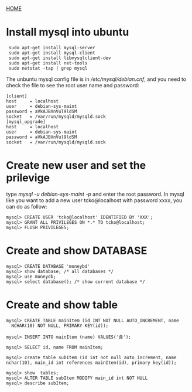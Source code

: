 [HOME](../README.md)

# Install mysql into ubuntu
```
 sudo apt-get install mysql-server
 sudo apt-get install mysql-client
 sudo apt-get install libmysqlclient-dev
 sudo apt-get install net-tools
 sudo netstat -tap | grep mysql
```
The unbuntu mysql config file is in */etc/mysql/debian.cnf*, 
and you need to check the file to see the root user name and password:
```
[client]
host     = localhost
user     = debian-sys-maint
password = aVkAJBXnVul9ldSM
socket   = /var/run/mysqld/mysqld.sock
[mysql_upgrade]
host     = localhost
user     = debian-sys-maint
password = aVkAJBXnVul9ldSM
socket   = /var/run/mysqld/mysqld.sock
```

# Create new user and set the prilevige
type *mysql -u debian-sys-maint -p* and enter the root password. 
In mysql like you want to add a new user tcko@localhost with password xxxx,
you can do as follow:
```
mysql> CREATE USER 'tcko@localhost' IDENTIFIED BY 'XXX';
mysql> GRANT ALL PRIVILEGES ON *.* TO tcko@localhost;
mysql> FLUSH PRIVILEGES;
```
# Create and show DATABASE 
```
mysql> CREATE DATABASE 'moneybd'
mysql> show database; /* all databases */
mysql> use moneydb; 
mysql> select database(); /* show current database */
```
# Create and show table 
```
mysql> CREATE TABLE mainItem (id INT NOT NULL AUTO_INCREMENT, name 
  NCHAR(10) NOT NULL, PRIMARY KEY(id));

mysql> INSERT INTO mainItem (name) VALUES('食'); 

mysql> SELECT id, name FROM mainItem;

mysql> create table subItem (id int not null auto_increment, name nchar(10), main_id int references mainItem(id), primary key(id));

mysql> show  tables;
mysql> ALTER TABLE subItem MODIFY main_id int NOT NULL
mysql> describe subItem;
```
